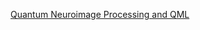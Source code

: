 [Quantum Neuroimage Processing and QML](https://www.chemicalqdevice.com/quantum-neuroimage-processing-and-qml)
